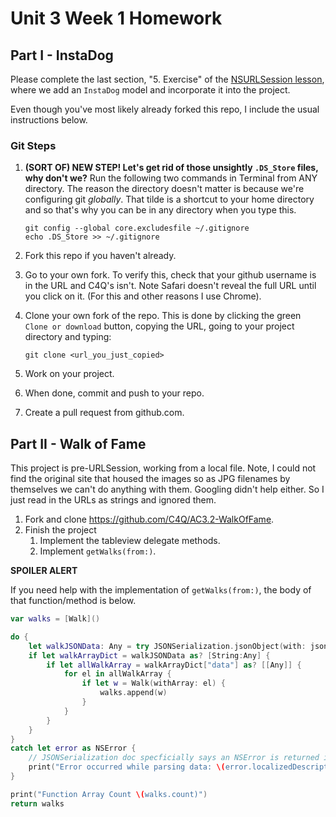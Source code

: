 # Unit 3 Week 1 Homework

## Part I - InstaDog

Please complete the last section, "5. Exercise" of the 
[NSURLSession lesson](https://github.com/C4Q/AC3.2-NSURLSession), where we add
an ```InstaDog``` model and incorporate it into the project. 

Even though you've most likely already forked this repo, I include the usual instructions below.

### Git Steps

1. **(SORT OF) NEW STEP! Let's get rid of those unsightly ```.DS_Store``` files, why don't we?** 
	Run the following two commands in Terminal from ANY directory. The reason the directory
	doesn't matter is because we're configuring git _globally_. That tilde is a shortcut to
	your home directory and so that's why you can be in any directory when you type this.

	```
	git config --global core.excludesfile ~/.gitignore
	echo .DS_Store >> ~/.gitignore
	```

1. Fork this repo if you haven't already.
2. Go to your own fork. To verify this, check that your github username is in the URL and C4Q's isn't. 
Note Safari doesn't reveal the full URL until you click on it. (For this and other reasons I use Chrome).
3. Clone your own fork of the repo. This is done by clicking the green ```Clone or download``` button,
copying the URL, going to your project directory and typing:
	
	```
	git clone <url_you_just_copied>
	```
4. Work on your project.
5. When done, commit and push to your repo.
6. Create a pull request from github.com.


## Part II - Walk of Fame

This project is pre-URLSession, working from a local file. Note, I could not find the original site that 
housed the images so as JPG filenames by themselves we can't do anything with them. Googling didn't help
either. So I just read in the URLs as strings and ignored them.

1. Fork and clone https://github.com/C4Q/AC3.2-WalkOfFame. 
2. Finish the project
	1. Implement the tableview delegate methods.
	2. Implement ```getWalks(from:)```.

**SPOILER ALERT**

If you need help with the implementation of ```getWalks(from:)```, the body of that function/method
is below.

```swift
var walks = [Walk]()

do {
    let walkJSONData: Any = try JSONSerialization.jsonObject(with: jsonData, options: [])
    if let walkArrayDict = walkJSONData as? [String:Any] {
        if let allWalkArray = walkArrayDict["data"] as? [[Any]] {
            for el in allWalkArray {
                if let w = Walk(withArray: el) {
                    walks.append(w)
                }
            }
        }
    }
}
catch let error as NSError {
    // JSONSerialization doc specficially says an NSError is returned if JSONSerialization.jsonObject(with:options:) fails
    print("Error occurred while parsing data: \(error.localizedDescription)")
}

print("Function Array Count \(walks.count)")
return walks
```